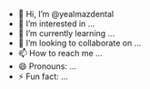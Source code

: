 - 👋 Hi, I’m @yealmazdental
- 👀 I’m interested in ...
- 🌱 I’m currently learning ...
- 💞️ I’m looking to collaborate on ...
- 📫 How to reach me ...
- 😄 Pronouns: ...
- ⚡ Fun fact: ...

<!---
yealmazdental/yealmazdental is a ✨ special ✨ repository because its `README.md` (this file) appears on your GitHub profile.
You can click the Preview link to take a look at your changes.
--->
